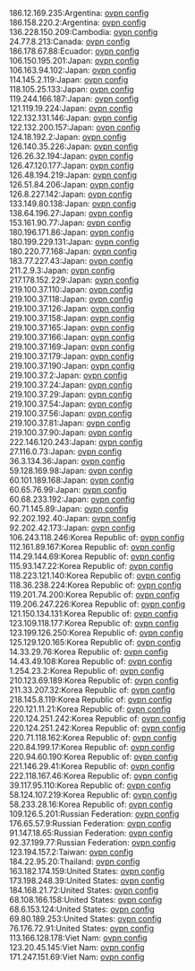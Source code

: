 186.12.169.235:Argentina: [ovpn config](vpn/186_12_169_235.ovpn)  
186.158.220.2:Argentina: [ovpn config](vpn/186_158_220_2.ovpn)  
136.228.150.209:Cambodia: [ovpn config](vpn/136_228_150_209.ovpn)  
24.77.8.213:Canada: [ovpn config](vpn/24_77_8_213.ovpn)  
186.178.67.88:Ecuador: [ovpn config](vpn/186_178_67_88.ovpn)  
106.150.195.201:Japan: [ovpn config](vpn/106_150_195_201.ovpn)  
106.163.94.102:Japan: [ovpn config](vpn/106_163_94_102.ovpn)  
114.145.2.119:Japan: [ovpn config](vpn/114_145_2_119.ovpn)  
118.105.25.133:Japan: [ovpn config](vpn/118_105_25_133.ovpn)  
119.244.166.187:Japan: [ovpn config](vpn/119_244_166_187.ovpn)  
121.119.19.224:Japan: [ovpn config](vpn/121_119_19_224.ovpn)  
122.132.131.146:Japan: [ovpn config](vpn/122_132_131_146.ovpn)  
122.132.200.157:Japan: [ovpn config](vpn/122_132_200_157.ovpn)  
124.18.192.2:Japan: [ovpn config](vpn/124_18_192_2.ovpn)  
126.140.35.226:Japan: [ovpn config](vpn/126_140_35_226.ovpn)  
126.26.32.194:Japan: [ovpn config](vpn/126_26_32_194.ovpn)  
126.47.120.177:Japan: [ovpn config](vpn/126_47_120_177.ovpn)  
126.48.194.219:Japan: [ovpn config](vpn/126_48_194_219.ovpn)  
126.51.84.206:Japan: [ovpn config](vpn/126_51_84_206.ovpn)  
126.8.227.142:Japan: [ovpn config](vpn/126_8_227_142.ovpn)  
133.149.80.138:Japan: [ovpn config](vpn/133_149_80_138.ovpn)  
138.64.196.27:Japan: [ovpn config](vpn/138_64_196_27.ovpn)  
153.161.90.77:Japan: [ovpn config](vpn/153_161_90_77.ovpn)  
180.196.171.86:Japan: [ovpn config](vpn/180_196_171_86.ovpn)  
180.199.229.131:Japan: [ovpn config](vpn/180_199_229_131.ovpn)  
180.220.77.168:Japan: [ovpn config](vpn/180_220_77_168.ovpn)  
183.77.227.43:Japan: [ovpn config](vpn/183_77_227_43.ovpn)  
211.2.9.3:Japan: [ovpn config](vpn/211_2_9_3.ovpn)  
217.178.152.229:Japan: [ovpn config](vpn/217_178_152_229.ovpn)  
219.100.37.110:Japan: [ovpn config](vpn/219_100_37_110.ovpn)  
219.100.37.118:Japan: [ovpn config](vpn/219_100_37_118.ovpn)  
219.100.37.126:Japan: [ovpn config](vpn/219_100_37_126.ovpn)  
219.100.37.158:Japan: [ovpn config](vpn/219_100_37_158.ovpn)  
219.100.37.165:Japan: [ovpn config](vpn/219_100_37_165.ovpn)  
219.100.37.166:Japan: [ovpn config](vpn/219_100_37_166.ovpn)  
219.100.37.169:Japan: [ovpn config](vpn/219_100_37_169.ovpn)  
219.100.37.179:Japan: [ovpn config](vpn/219_100_37_179.ovpn)  
219.100.37.190:Japan: [ovpn config](vpn/219_100_37_190.ovpn)  
219.100.37.2:Japan: [ovpn config](vpn/219_100_37_2.ovpn)  
219.100.37.24:Japan: [ovpn config](vpn/219_100_37_24.ovpn)  
219.100.37.29:Japan: [ovpn config](vpn/219_100_37_29.ovpn)  
219.100.37.54:Japan: [ovpn config](vpn/219_100_37_54.ovpn)  
219.100.37.56:Japan: [ovpn config](vpn/219_100_37_56.ovpn)  
219.100.37.81:Japan: [ovpn config](vpn/219_100_37_81.ovpn)  
219.100.37.90:Japan: [ovpn config](vpn/219_100_37_90.ovpn)  
222.146.120.243:Japan: [ovpn config](vpn/222_146_120_243.ovpn)  
27.116.0.73:Japan: [ovpn config](vpn/27_116_0_73.ovpn)  
36.3.134.36:Japan: [ovpn config](vpn/36_3_134_36.ovpn)  
59.128.169.98:Japan: [ovpn config](vpn/59_128_169_98.ovpn)  
60.101.189.168:Japan: [ovpn config](vpn/60_101_189_168.ovpn)  
60.65.76.99:Japan: [ovpn config](vpn/60_65_76_99.ovpn)  
60.68.233.192:Japan: [ovpn config](vpn/60_68_233_192.ovpn)  
60.71.145.89:Japan: [ovpn config](vpn/60_71_145_89.ovpn)  
92.202.192.40:Japan: [ovpn config](vpn/92_202_192_40.ovpn)  
92.202.42.173:Japan: [ovpn config](vpn/92_202_42_173.ovpn)  
106.243.118.246:Korea Republic of: [ovpn config](vpn/106_243_118_246.ovpn)  
112.161.89.167:Korea Republic of: [ovpn config](vpn/112_161_89_167.ovpn)  
114.29.144.69:Korea Republic of: [ovpn config](vpn/114_29_144_69.ovpn)  
115.93.147.22:Korea Republic of: [ovpn config](vpn/115_93_147_22.ovpn)  
118.223.121.140:Korea Republic of: [ovpn config](vpn/118_223_121_140.ovpn)  
118.36.238.224:Korea Republic of: [ovpn config](vpn/118_36_238_224.ovpn)  
119.201.74.200:Korea Republic of: [ovpn config](vpn/119_201_74_200.ovpn)  
119.206.247.226:Korea Republic of: [ovpn config](vpn/119_206_247_226.ovpn)  
121.150.134.131:Korea Republic of: [ovpn config](vpn/121_150_134_131.ovpn)  
123.109.118.177:Korea Republic of: [ovpn config](vpn/123_109_118_177.ovpn)  
123.199.126.250:Korea Republic of: [ovpn config](vpn/123_199_126_250.ovpn)  
125.129.120.165:Korea Republic of: [ovpn config](vpn/125_129_120_165.ovpn)  
14.33.29.76:Korea Republic of: [ovpn config](vpn/14_33_29_76.ovpn)  
14.43.49.108:Korea Republic of: [ovpn config](vpn/14_43_49_108.ovpn)  
1.254.23.2:Korea Republic of: [ovpn config](vpn/1_254_23_2.ovpn)  
210.123.69.189:Korea Republic of: [ovpn config](vpn/210_123_69_189.ovpn)  
211.33.207.32:Korea Republic of: [ovpn config](vpn/211_33_207_32.ovpn)  
218.145.8.119:Korea Republic of: [ovpn config](vpn/218_145_8_119.ovpn)  
220.121.11.21:Korea Republic of: [ovpn config](vpn/220_121_11_21.ovpn)  
220.124.251.242:Korea Republic of: [ovpn config](vpn/220_124_251_242.ovpn)  
220.124.251.242:Korea Republic of: [ovpn config](vpn/220_124_251_242.ovpn)  
220.71.118.162:Korea Republic of: [ovpn config](vpn/220_71_118_162.ovpn)  
220.84.199.17:Korea Republic of: [ovpn config](vpn/220_84_199_17.ovpn)  
220.94.60.190:Korea Republic of: [ovpn config](vpn/220_94_60_190.ovpn)  
221.146.29.41:Korea Republic of: [ovpn config](vpn/221_146_29_41.ovpn)  
222.118.167.46:Korea Republic of: [ovpn config](vpn/222_118_167_46.ovpn)  
39.117.95.110:Korea Republic of: [ovpn config](vpn/39_117_95_110.ovpn)  
58.124.107.219:Korea Republic of: [ovpn config](vpn/58_124_107_219.ovpn)  
58.233.28.16:Korea Republic of: [ovpn config](vpn/58_233_28_16.ovpn)  
109.126.5.201:Russian Federation: [ovpn config](vpn/109_126_5_201.ovpn)  
176.65.57.9:Russian Federation: [ovpn config](vpn/176_65_57_9.ovpn)  
91.147.18.65:Russian Federation: [ovpn config](vpn/91_147_18_65.ovpn)  
92.37.199.77:Russian Federation: [ovpn config](vpn/92_37_199_77.ovpn)  
123.194.157.2:Taiwan: [ovpn config](vpn/123_194_157_2.ovpn)  
184.22.95.20:Thailand: [ovpn config](vpn/184_22_95_20.ovpn)  
163.182.174.159:United States: [ovpn config](vpn/163_182_174_159.ovpn)  
173.198.248.39:United States: [ovpn config](vpn/173_198_248_39.ovpn)  
184.168.21.72:United States: [ovpn config](vpn/184_168_21_72.ovpn)  
68.108.166.158:United States: [ovpn config](vpn/68_108_166_158.ovpn)  
68.6.153.124:United States: [ovpn config](vpn/68_6_153_124.ovpn)  
69.80.189.253:United States: [ovpn config](vpn/69_80_189_253.ovpn)  
76.176.72.91:United States: [ovpn config](vpn/76_176_72_91.ovpn)  
113.166.128.178:Viet Nam: [ovpn config](vpn/113_166_128_178.ovpn)  
123.20.45.145:Viet Nam: [ovpn config](vpn/123_20_45_145.ovpn)  
171.247.151.69:Viet Nam: [ovpn config](vpn/171_247_151_69.ovpn)  
